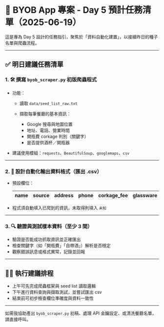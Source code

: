 # 🧽 BYOB App 專案 - Day 5 預計任務清單（2025-06-19）

這是專為 Day 5 設計的任務指引，聚焦於「資料自動化建置」，以接續昨日的種子名單與爬蟲流程。

---

## ✅ 明日建議任務清單

### 1. 🛠️ 撰寫 `byob_scraper.py` 初版爬蟲程式

* 功能：

  * 讀取 `data/seed_list_raw.txt`
  * 擷取每筆餐廳的基本資訊：

    * Google 搜尋與地圖位置
    * 地址、電話、營業時間
    * 開瓶費 corkage 判別（關鍵字）
    * 是否提供酒杯／開瓶器

* 建議使用模組：`requests`、`BeautifulSoup`、`googlemaps`、`csv`

---

### 2. 📄 設計自動化輸出資料格式（匯出 .csv）

* 預設欄位：

  | name | source | address | phone | corkage\_fee | glassware | website | gmap\_link |
  | ---- | ------ | ------- | ----- | ------------ | --------- | ------- | ---------- |

* 程式須自動填入已爬到的資訊，未取得則填入 `未知`

---

### 3. 🔍 驗證與測試樣本資料（至少 3 間）

* 驗證是否能成功抓取資訊並正確匯出
* 檢查關鍵字（如「開瓶費」「自帶酒」）解析是否穩定
* 觀察錯誤訊息或格式異常，記錄並回報

---

## 🧘‍♀️ 執行建議排程

* 上午可先完成爬蟲框架與 seed list 讀取邏輯
* 下午進行資料查詢與擷取測試，並嘗試匯出 csv
* 結束前可初步檢查欄位準確度與資料一致性

---

如需我協助產出 `byob_scraper.py` 初稿、處理 API 金鑰設定、或清洗餐廳名單，請直接呼叫。
